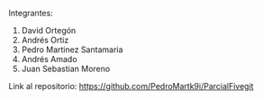 Integrantes:
1. David Ortegón
2. Andrés Ortiz
3. Pedro Martinez Santamaria
4. Andrés Amado
5. Juan Sebastian Moreno

Link al repositorio: https://github.com/PedroMartk9i/ParcialFivegit